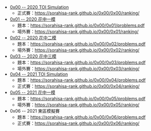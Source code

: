 -   [0x00 -- 2020 TOI Simulation](https://codeforces.com/group/GG44hyrVLY/contest/271250)
    -   正式賽：https://sorahisa-rank.github.io/0x00/0x00/ranking/
-   [0x01 -- 2020 花中一模](https://codeforces.com/group/GG44hyrVLY/contest/297533)
    -   題本：https://sorahisa-rank.github.io/0x00/0x01/problems.pdf
    -   場外賽：https://sorahisa-rank.github.io/0x00/0x01/ranking/
-   [0x02 -- 2020 花中二模](https://codeforces.com/group/GG44hyrVLY/contest/298479)
    -   題本：https://sorahisa-rank.github.io/0x00/0x02/problems.pdf
    -   場外賽：https://sorahisa-rank.github.io/0x00/0x02/ranking/
-   [0x03 -- 2020 花中三模](https://codeforces.com/group/GG44hyrVLY/contest/301661)
    -   題本：https://sorahisa-rank.github.io/0x00/0x03/problems.pdf
    -   場外賽：https://sorahisa-rank.github.io/0x00/0x03/ranking/
-   [0x04 -- 2021 TOI Simulation](https://codeforces.com/group/GG44hyrVLY/contest/316970)
    -   題本：https://sorahisa-rank.github.io/0x00/0x04/problems.pdf
    -   正式賽：https://sorahisa-rank.github.io/0x00/0x04/ranking/
-   [0x05 -- 2021 花中一模](https://codeforces.com/group/GG44hyrVLY/contest/348662)
    -   題本：https://sorahisa-rank.github.io/0x00/0x05/problems.pdf
    -   場外賽：https://sorahisa-rank.github.io/0x00/0x05/ranking/
-   0x06 -- 2021 東區模擬賽
    -   題本：https://sorahisa-rank.github.io/0x00/0x06/problems.pdf
    -   正式賽：https://sorahisa-rank.github.io/0x00/0x06/ranking/